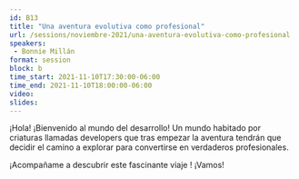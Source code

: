 ```yaml
---
id: B13
title: "Una aventura evolutiva como profesional"
url: /sessions/noviembre-2021/una-aventura-evolutiva-como-profesional
speakers:
 - Bonnie Millán
format: session
block: b
time_start: 2021-11-10T17:30:00-06:00
time_end: 2021-11-10T18:00:00-06:00
video:
slides:
---
```


¡Hola! ¡Bienvenido al mundo del desarrollo!  Un mundo habitado por criaturas llamadas developers que tras empezar la aventura tendrán que decidir el camino a explorar para convertirse en verdaderos profesionales.

¡Acompañame a descubrir este fascinante viaje ! ¡Vamos!